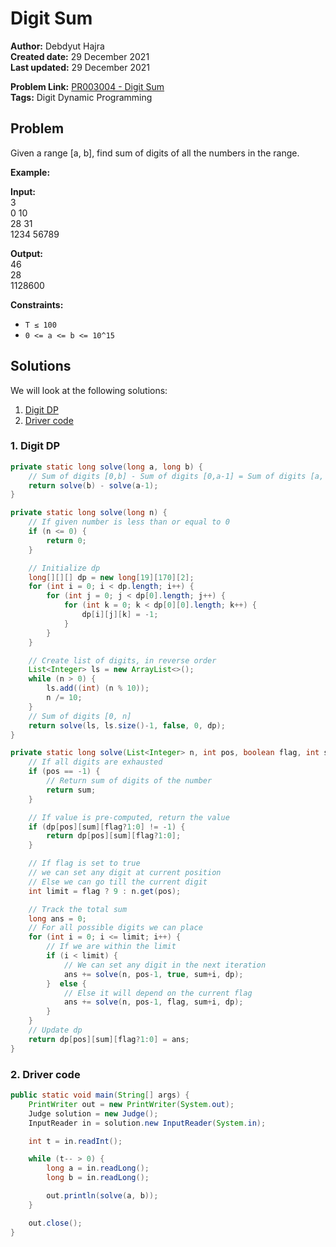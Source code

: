 
# Digit Sum 
**Author:** Debdyut Hajra <br/>
**Created date:** 29 December 2021 <br/>
**Last updated:** 29 December 2021 <br/>

**Problem Link:** [PR003004 - Digit Sum](https://www.spoj.com/problems/PR003004/) <br/>
**Tags:** Digit Dynamic Programming

## Problem

Given a range [a, b], find sum of digits of all the numbers in the range.

**Example:**

**Input:**  <br/>
3  <br/>
0 10  <br/>
28 31  <br/>
1234 56789  <br/>

**Output:**  <br/>
46  <br/>
28  <br/>
1128600  <br/>

**Constraints:**

- `T ≤ 100`
- `0 <= a <= b <= 10^15`

## Solutions

We will look at the following solutions:
1. [Digit DP](#1-digit-dp)
2. [Driver code](#2-driver-code)

### 1. Digit DP

```java
private static long solve(long a, long b) {
    // Sum of digits [0,b] - Sum of digits [0,a-1] = Sum of digits [a, b]  
    return solve(b) - solve(a-1);
}

private static long solve(long n) {
    // If given number is less than or equal to 0
    if (n <= 0) {
        return 0;
    }

    // Initialize dp
    long[][][] dp = new long[19][170][2];
    for (int i = 0; i < dp.length; i++) {
        for (int j = 0; j < dp[0].length; j++) {
            for (int k = 0; k < dp[0][0].length; k++) {
                dp[i][j][k] = -1;
            }
        }    
    }

    // Create list of digits, in reverse order
    List<Integer> ls = new ArrayList<>();
    while (n > 0) {
        ls.add((int) (n % 10));
        n /= 10;
    }
    // Sum of digits [0, n]
    return solve(ls, ls.size()-1, false, 0, dp);
}

private static long solve(List<Integer> n, int pos, boolean flag, int sum, long[][][] dp) {
    // If all digits are exhausted
    if (pos == -1) {
        // Return sum of digits of the number
        return sum;
    }

    // If value is pre-computed, return the value
    if (dp[pos][sum][flag?1:0] != -1) {
        return dp[pos][sum][flag?1:0];
    }

    // If flag is set to true
    // we can set any digit at current position
    // Else we can go till the current digit
    int limit = flag ? 9 : n.get(pos);

    // Track the total sum
    long ans = 0;
    // For all possible digits we can place
    for (int i = 0; i <= limit; i++) {
        // If we are within the limit 
        if (i < limit) {
            // We can set any digit in the next iteration
            ans += solve(n, pos-1, true, sum+i, dp);
        }  else {
            // Else it will depend on the current flag
            ans += solve(n, pos-1, flag, sum+i, dp);
        }
    }
    // Update dp
    return dp[pos][sum][flag?1:0] = ans;
}
```
### 2. Driver code
```java
public static void main(String[] args) {
    PrintWriter out = new PrintWriter(System.out);
    Judge solution = new Judge();
    InputReader in = solution.new InputReader(System.in);

    int t = in.readInt();

    while (t-- > 0) {            
        long a = in.readLong();
        long b = in.readLong();

        out.println(solve(a, b));
    }

    out.close();
}
```